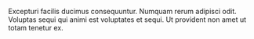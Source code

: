 Excepturi facilis ducimus consequuntur.
Numquam rerum adipisci odit.
Voluptas sequi qui animi est voluptates et sequi.
Ut provident non amet ut totam tenetur ex.